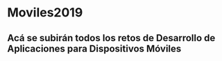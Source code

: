 # Moviles2019

## Acá se subirán todos los retos de Desarrollo de Aplicaciones para Dispositivos Móviles
